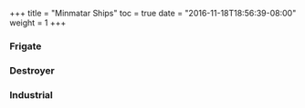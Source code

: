 +++
title = "Minmatar Ships"
toc = true
date = "2016-11-18T18:56:39-08:00"
weight = 1
+++

### Frigate

### Destroyer

### Industrial
